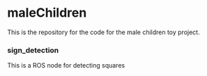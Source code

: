 # maleChildren
This is the repository for the code for the male children toy project.


### sign_detection 
This is a ROS node for detecting squares
